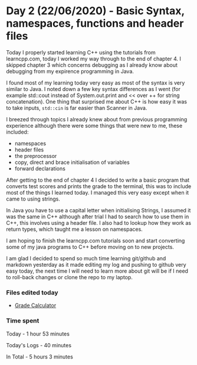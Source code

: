 # Day 2 (22/06/2020) - Basic Syntax, namespaces, functions and header files
Today I properly started learning C++ using the tutorials from learncpp.com, today I worked my way through to the end of chapter 4. I skipped chapter 3 which concerns debugging as I already know about debugging from my expirence programming in Java.

I found most of my learning today very easy as most of the syntax is very similar to Java. I noted down a few key syntax differences as I went (for example std::cout instead of System.out.print and << over ++ for string concatenation). One thing that surprised me about C++ is how easy it was to take inputs, `std::cin` is far easier than Scanner in Java.

I breezed through topics I already knew about from previous programming experience although there were some things that were new to me, these included:
* namespaces
* header files
* the preprocessor
* copy, direct and brace initialisation of variables
* forward declarations

After getting to the end of chapter 4 I decided to write a basic program that converts test scores and prints the grade to the terminal, this was to include most of the things I learned today. I managed this very easy except when it came to using strings.

In Java you have to use a capital letter when initialising Strings, I assumed it was the same in C++ although after trial I had to search how to use them in C++, this involves using a header file. I also had to lookup how they work as return types, which taught me a lesson on namespaces.

I am hoping to finish the learncpp.com tutorials soon and start converting some of my java programs to C++ before moving on to new projects.

I am glad I decided to spend so much time learning git/github and markdown yesterday as it made editing my log and pushing to github very easy today, the next time I will need to learn more about git will be if I need to roll-back changes or clone the repo to my laptop. 
### Files edited today
* [Grade Calculator](https://github.com/ZenoxSphere/ZS_100_Days_Of_Code/blob/master/Code/Grade_Calculator/Grade_Calculator/Grade_Calculator.cpp)
### Time spent
Today - 1 hour 53 minutes

Today's Logs - 40 minutes

In Total - 5 hours 3 minutes
